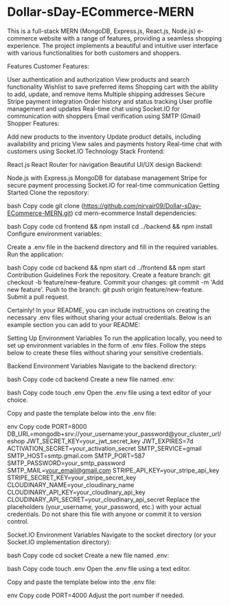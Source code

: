 ﻿# Dollar-sDay-ECommerce-MERN
This is a full-stack MERN (MongoDB, Express.js, React.js, Node.js) e-commerce website with a range of features, providing a seamless shopping experience. The project implements a beautiful and intuitive user interface with various functionalities for both customers and shoppers.

Features
Customer Features:

User authentication and authorization
View products and search functionality
Wishlist to save preferred items
Shopping cart with the ability to add, update, and remove items
Multiple shipping addresses
Secure Stripe payment integration
Order history and status tracking
User profile management and updates
Real-time chat using Socket.IO for communication with shoppers
Email verification using SMTP (Gmail)
Shopper Features:

Add new products to the inventory
Update product details, including availability and pricing
View sales and payments history
Real-time chat with customers using Socket.IO
Technology Stack
Frontend:

React.js
React Router for navigation
Beautiful UI/UX design
Backend:

Node.js with Express.js
MongoDB for database management
Stripe for secure payment processing
Socket.IO for real-time communication
Getting Started
Clone the repository:

bash
Copy code
git clone (https://github.com/nirvair09/Dollar-sDay-ECommerce-MERN.git)
cd mern-ecommerce
Install dependencies:

bash
Copy code
cd frontend && npm install
cd ../backend && npm install
Configure environment variables:

Create a .env file in the backend directory and fill in the required variables.
Run the application:

bash
Copy code
cd backend && npm start
cd ../frontend && npm start
Contribution Guidelines
Fork the repository.
Create a feature branch: git checkout -b feature/new-feature.
Commit your changes: git commit -m 'Add new feature'.
Push to the branch: git push origin feature/new-feature.
Submit a pull request.

Certainly! In your README, you can include instructions on creating the necessary .env files without sharing your actual credentials. Below is an example section you can add to your README:

Setting Up Environment Variables
To run the application locally, you need to set up environment variables in the form of .env files. Follow the steps below to create these files without sharing your sensitive credentials.

Backend Environment Variables
Navigate to the backend directory:

bash
Copy code
cd backend
Create a new file named .env:

bash
Copy code
touch .env
Open the .env file using a text editor of your choice.

Copy and paste the template below into the .env file:

env
Copy code
PORT=8000
DB_URL=mongodb+srv://your_username:your_password@your_cluster_url/eshop
JWT_SECRET_KEY=your_jwt_secret_key
JWT_EXPIRES=7d
ACTIVATION_SECRET=your_activation_secret
SMTP_SERVICE=gmail
SMTP_HOST=smtp.gmail.com
SMTP_PORT=587
SMTP_PASSWORD=your_smtp_password
SMTP_MAIL=your_email@gmail.com
STRIPE_API_KEY=your_stripe_api_key
STRIPE_SECRET_KEY=your_stripe_secret_key
CLOUDINARY_NAME=your_cloudinary_name 
CLOUDINARY_API_KEY=your_cloudinary_api_key
CLOUDINARY_API_SECRET=your_cloudinary_api_secret
Replace the placeholders (your_username, your_password, etc.) with your actual credentials. Do not share this file with anyone or commit it to version control.

Socket.IO Environment Variables
Navigate to the socket directory (or your Socket.IO implementation directory):

bash
Copy code
cd socket
Create a new file named .env:

bash
Copy code
touch .env
Open the .env file using a text editor.

Copy and paste the template below into the .env file:

env
Copy code
PORT=4000
Adjust the port number if needed.
